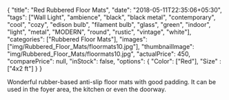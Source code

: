 {
    "title": "Red Rubbered Floor Mats",
    "date": "2018-05-11T22:35:06+05:30",
    "tags": ["Wall Light", "ambience", "black", "black metal", "contemporary", "cool", "cozy", "edison bulb", "filament bulb", "glass", "green", "indoor", "light", "metal", "MODERN", "round", "rustic", "vintage", "white"],
    "categories": ["Rubbered Floor Mats"],
    "images": ["img/Rubbered_Floor_Mats/floormats10.jpg"],
    "thumbnailImage": "img/Rubbered_Floor_Mats/floormats10.jpg",
    "actualPrice": 450,
    "comparePrice": null,
    "inStock": false,
    "options": {
            "Color": ["Red"],
            "Size" : ["4x2 ft"]
    }
}

Wonderful rubber-based anti-slip floor mats with good padding. It can be used in the foyer area, the kitchen or even the doorway.